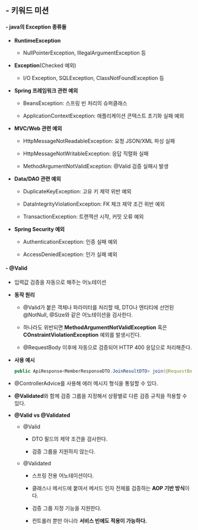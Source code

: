 ## - 키워드 미션

#### - java의 Exception 종류들

- **RuntimeException**

    - NullPointerException, IllegalArgumentException 등

- **Exception**(Checked 예외)

    - I/O Exception, SQLException, ClassNotFoundException 등

- **Spring 프레임워크 관련 예외**

    - BeansException: 스프링 빈 처리의 슈퍼클래스

    - ApplicationContextException: 애플리케이션 콘텍스트 초기화 실패 예외

- **MVC/Web 관련 예외**

    - HttpMessageNotReadableException: 요청 JSON/XML 파싱 실패

    - HttpMessageNotWritableException: 응답 직렬화 실패

    - MethodArgumentNotValidException: @Valid 검증 실패시 발생

- **Data/DAO 관련 예외**

    - DuplicateKeyException: 고유 키 제약 위반 예외

    - DataIntegrityViolationException: FK 체크 제약 조건 위반 예외

    - TransactionException: 트랜잭션 시작, 커밋 오류 예외

- **Spring Security 예외**

    - AuthenticationException: 인증 실패 예외

    - AccessDeniedException: 인가 실패 예외

#### - @Valid

- 입력값 검증을 자동으로 해주는 어노테이션

- **동작 원리**

    - @Valid가 붙은 객체나 파라미터를 처리할 때, DTO나 엔티티에 선언된 @NotNull, @Size와 같은 어노테이션을 검사한다.

    - 하나라도 위반되면 **MethodArgumentNotValidException** 혹은 **COnstraintViolationException** 예외를 발생시킨다.

    - @RequestBody 이후에 자동으로 검증되어 HTTP 400 응답으로 처리해준다.

- **사용 예시**

  ``` java
  public ApiResponse<MemberResponseDTO.JoinResultDTO> join(@RequestBody @Valid MemberRequestDTO.JoinDto request)
  ```

- @ControllerAdvice를 사용해 에러 메시지 형식을 통일할 수 있다.

- **@Validated**와 함께 검증 그룹을 지정해서 상황별로 다른 검증 규칙을 적용할 수 있다.

- **@Valid vs @Validated**

    - @Valid

        - DTO 필드의 제약 조건을 검사한다.

        - 검증 그룹을 지원하지 않는다.

    - @Validated

        - 스프링 전용 어노테이션이다.

        - 클래스나 메서드에 붙여서 메서드 인자 전체를 검증하는 **AOP 기반 방식**이다.

        - 검증 그룹 지정 기능을 지원한다.

        - 컨트롤러 뿐만 아니라 **서비스 빈에도 적용이 가능하다.**

<br>